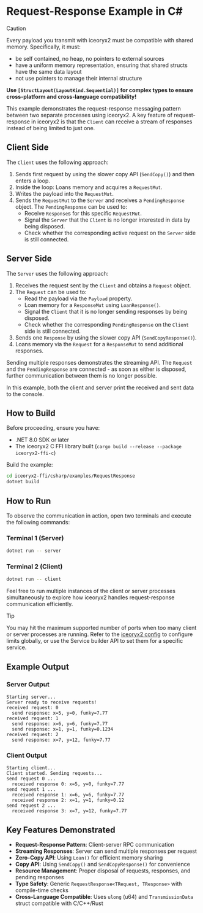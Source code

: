 # Request-Response Example in C#

> [!CAUTION]
> Every payload you transmit with iceoryx2 must be compatible with shared
> memory. Specifically, it must:
>
> * be self contained, no heap, no pointers to external sources
> * have a uniform memory representation, ensuring that shared structs have the
>     same data layout
> * not use pointers to manage their internal structure
>
> **Use `[StructLayout(LayoutKind.Sequential)]` for complex types to ensure**
> **cross-platform and cross-language compatibility!**

This example demonstrates the request-response messaging pattern between two
separate processes using iceoryx2. A key feature of request-response in
iceoryx2 is that the `Client` can receive a stream of responses instead of
being limited to just one.

## Client Side

The `Client` uses the following approach:

1. Sends first request by using the slower copy API (`SendCopy()`) and then enters a loop.
2. Inside the loop: Loans memory and acquires a `RequestMut`.
3. Writes the payload into the `RequestMut`.
4. Sends the `RequestMut` to the `Server` and receives a `PendingResponse`
   object. The `PendingResponse` can be used to:
   * Receive `Response`s for this specific `RequestMut`.
   * Signal the `Server` that the `Client` is no longer interested in data by
     being disposed.
   * Check whether the corresponding active request on the `Server` side is
     still connected.

## Server Side

The `Server` uses the following approach:

1. Receives the request sent by the `Client` and obtains a `Request` object.
2. The `Request` can be used to:
   * Read the payload via the `Payload` property.
   * Loan memory for a `ResponseMut` using `LoanResponse()`.
   * Signal the `Client` that it is no longer sending responses by being
     disposed.
   * Check whether the corresponding `PendingResponse` on the `Client` side
     is still connected.
3. Sends one `Response` by using the slower copy API (`SendCopyResponse()`).
4. Loans memory via the `Request` for a `ResponseMut` to send additional responses.

Sending multiple responses demonstrates the streaming API. The `Request`
and the `PendingResponse` are connected - as soon as either is disposed,
further communication between them is no longer possible.

In this example, both the client and server print the received and sent data
to the console.

## How to Build

Before proceeding, ensure you have:
- .NET 8.0 SDK or later
- The iceoryx2 C FFI library built (`cargo build --release --package iceoryx2-ffi-c`)

Build the example:

```sh
cd iceoryx2-ffi/csharp/examples/RequestResponse
dotnet build
```

## How to Run

To observe the communication in action, open two terminals and execute the
following commands:

### Terminal 1 (Server)

```sh
dotnet run -- server
```

### Terminal 2 (Client)

```sh
dotnet run -- client
```

Feel free to run multiple instances of the client or server processes
simultaneously to explore how iceoryx2 handles request-response communication
efficiently.

> [!TIP]
> You may hit the maximum supported number of ports when too many client or
> server processes are running. Refer to the [iceoryx2 config](../../../../config)
> to configure limits globally, or use the Service builder API to set them
> for a specific service.

## Example Output

### Server Output
```
Starting server...
Server ready to receive requests!
received request: 0
  send response: x=5, y=0, funky=7.77
received request: 1
  send response: x=6, y=6, funky=7.77
  send response: x=1, y=1, funky=0.1234
received request: 2
  send response: x=7, y=12, funky=7.77
```

### Client Output
```
Starting client...
Client started. Sending requests...
send request 0 ...
  received response 0: x=5, y=0, funky=7.77
send request 1 ...
  received response 1: x=6, y=6, funky=7.77
  received response 2: x=1, y=1, funky=0.12
send request 2 ...
  received response 3: x=7, y=12, funky=7.77
```

## Key Features Demonstrated

- **Request-Response Pattern**: Client-server RPC communication
- **Streaming Responses**: Server can send multiple responses per request
- **Zero-Copy API**: Using `Loan()` for efficient memory sharing
- **Copy API**: Using `SendCopy()` and `SendCopyResponse()` for convenience
- **Resource Management**: Proper disposal of requests, responses, and pending responses
- **Type Safety**: Generic `RequestResponse<TRequest, TResponse>` with compile-time checks
- **Cross-Language Compatible**: Uses `ulong` (u64) and `TransmissionData` struct compatible with C/C++/Rust
